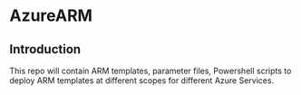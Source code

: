 # AzureARM

## Introduction

This repo will contain ARM templates, parameter files, Powershell scripts to deploy ARM templates at different scopes for different Azure Services.
